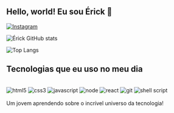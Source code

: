 ## Hello, world! Eu sou Érick 👋

[![Instagram](https://img.shields.io/badge/Instagram-E4405F?style=for-the-badge&logo=instagram&logoColor=white)](https://instagram.com/eierick.dev)

![Érick GitHub stats](https://github-readme-stats.vercel.app/api?username=eierick&show_icons=true&theme=dark)

![Top Langs](https://github-readme-stats.vercel.app/api/top-langs/?username=eierick&layout=compact)

## Tecnologias que eu uso no meu dia

<div style="display: inline_block"><br/>
  <img aling="center" alt="html5" src="https://img.shields.io/badge/HTML5-E34F26?style=for-the-badge&logo=html5&logoColor=white" />
  <img aling="center" alt="css3" src="https://img.shields.io/badge/CSS3-1572B6?style=for-the-badge&logo=css3&logoColor=white" />
  <img aling="center" alt="javascript" src="https://img.shields.io/badge/JavaScript-F7DF1E?style=for-the-badge&logo=javascript&logoColor=black" />
  <img aling="center" alt="node" src="https://img.shields.io/badge/Node.js-43853D?style=for-the-badge&logo=node.js&logoColor=white" />
  <img aling="center" alt="react" src="https://img.shields.io/badge/React-20232A?style=for-the-badge&logo=react&logoColor=61DAFB" />
  <img aling="center" alt="git" src="https://img.shields.io/badge/GIT-E44C30?style=for-the-badge&logo=git&logoColor=white" />
  <img aling="center" alt="shell script" src="https://img.shields.io/badge/Shell_Script-121011?style=for-the-badge&logo=gnu-bash&logoColor=white" />
</div>
<br/>
Um jovem aprendendo sobre o incrível universo da tecnologia!
